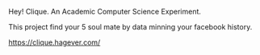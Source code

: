 Hey! 
Clique. 
An Academic Computer Science Experiment.

This project find your 5 soul mate by data minning your facebook history. 

https://clique.hagever.com/

